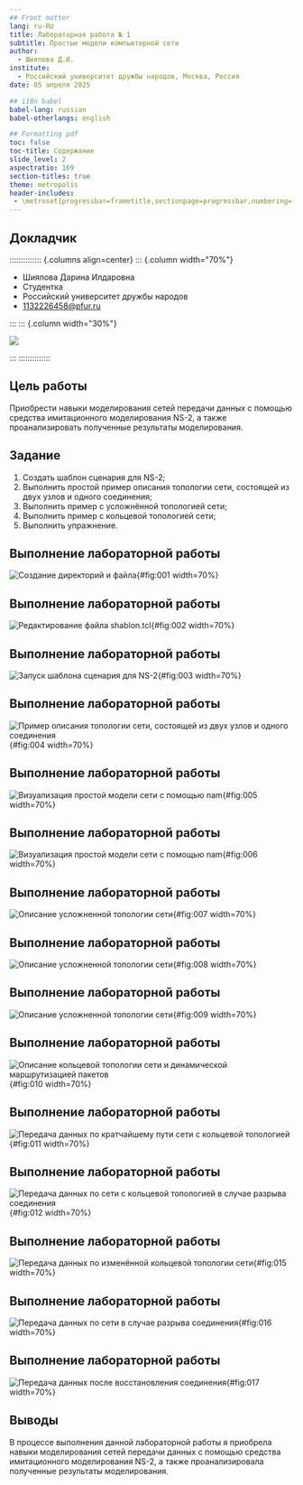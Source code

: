 ```yaml
---
## Front matter
lang: ru-RU
title: Лабораторная работа № 1
subtitle: Простые модели компьютерной сети
author:
  - Шияпова Д.И.
institute:
  - Российский университет дружбы народов, Москва, Россия
date: 05 апреля 2025

## i18n babel
babel-lang: russian
babel-otherlangs: english

## Formatting pdf
toc: false
toc-title: Содержание
slide_level: 2
aspectratio: 169
section-titles: true
theme: metropolis
header-includes:
 - \metroset{progressbar=frametitle,sectionpage=progressbar,numbering=fraction}
---
```



## Докладчик

:::::::::::::: {.columns align=center}
::: {.column width="70%"}

  * Шияпова Дарина Илдаровна
  * Студентка
  * Российский университет дружбы народов
  * [1132226458@pfur.ru](mailto:1132226458@pfur.ru)


:::
::: {.column width="30%"}

![](./image/dishiyapova.jpeg)

:::
::::::::::::::

## Цель работы

Приобрести навыки моделирования сетей передачи данных с помощью средства имитационного моделирования NS-2, а также проанализировать полученные результаты моделирования.


## Задание

1. Создать шаблон сценария для NS-2;
2. Выполнить простой пример описания топологии сети, состоящей из двух узлов и одного соединения;
3. Выполнить пример с усложнённой топологией сети;
4. Выполнить пример с кольцевой топологией сети;
5. Выполнить упражнение.

## Выполнение лабораторной работы

![Создание директорий и файла](image/1.png){#fig:001 width=70%}

## Выполнение лабораторной работы

![Редактирование файла shablon.tcl](image/2.png){#fig:002 width=70%}

## Выполнение лабораторной работы

![Запуск шаблона сценария для NS-2](image/3.png){#fig:003 width=70%}

## Выполнение лабораторной работы

![Пример описания топологии сети, состоящей из двух узлов и одного соединения](image/4.png){#fig:004 width=70%}

## Выполнение лабораторной работы

![Визуализация простой модели сети с помощью nam](image/5.png){#fig:005 width=70%}

## Выполнение лабораторной работы

![Визуализация простой модели сети с помощью nam](image/6.png){#fig:006 width=70%}

## Выполнение лабораторной работы

![Описание усложненной топологии сети](image/7.png){#fig:007 width=70%}

## Выполнение лабораторной работы

![Описание усложненной топологии сети](image/8.png){#fig:008 width=70%}

## Выполнение лабораторной работы

![Описание усложненной топологии сети](image/9.png){#fig:009 width=70%}

## Выполнение лабораторной работы

![Описание кольцевой топологии сети и динамической маршрутизацией пакетов](image/10.png){#fig:010 width=70%}

## Выполнение лабораторной работы

![Передача данных по кратчайшему пути сети с кольцевой топологией](image/11.png){#fig:011 width=70%}

## Выполнение лабораторной работы

![Передача данных по сети с кольцевой топологией в случае разрыва соединения](image/12.png){#fig:012 width=70%}

## Выполнение лабораторной работы

![Передача данных по изменённой кольцевой топологии сети](image/15.png){#fig:015 width=70%}

## Выполнение лабораторной работы

![Передача данных по сети в случае разрыва соединения](image/16.png){#fig:016 width=70%}

## Выполнение лабораторной работы

![Передача данных после восстановления соединения](image/17.png){#fig:017 width=70%}


## Выводы

В процессе выполнения данной лабораторной работы я приобрела навыки моделирования сетей передачи данных с помощью средства имитационного моделирования NS-2, а также проанализировала полученные результаты моделирования.
